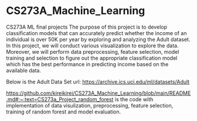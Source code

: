 # CS273A_Machine_Learning
CS273A ML final projects
The purpose of this project is to develop classification models that can accurately predict whether the
income of an individual is over 50K per year by exploring and analyzing the Adult dataset. In this
project, we will conduct various visualization to explore the data. Moreover, we will perform data
preprocessing, feature selection, model training and selection to figure out the appropriate classification
model which has the best performance in predicting income based on the available data.

Below is the Adult Data Set url:
https://archive.ics.uci.edu/ml/datasets/Adult



https://github.com/kireikirei/CS273A_Machine_Learning/blob/main/README.md#:~:text=CS273a_Project_random_forest is the code with implementation of data visulization, preprocessing, feature selection, training of random forest and model evaluation.
